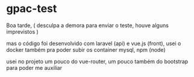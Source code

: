 # gpac-test

Boa tarde, ( desculpa a demora para enviar o teste, houve alguns imprevistos )

mas o código foi desenvolvido com laravel (api) e vue.js (front), usei o docker também pra poder subir os container mysql, npm (node)

usei no projeto um pouco do vue-router, um pouco também do bootstrap para poder me auxiliar 
